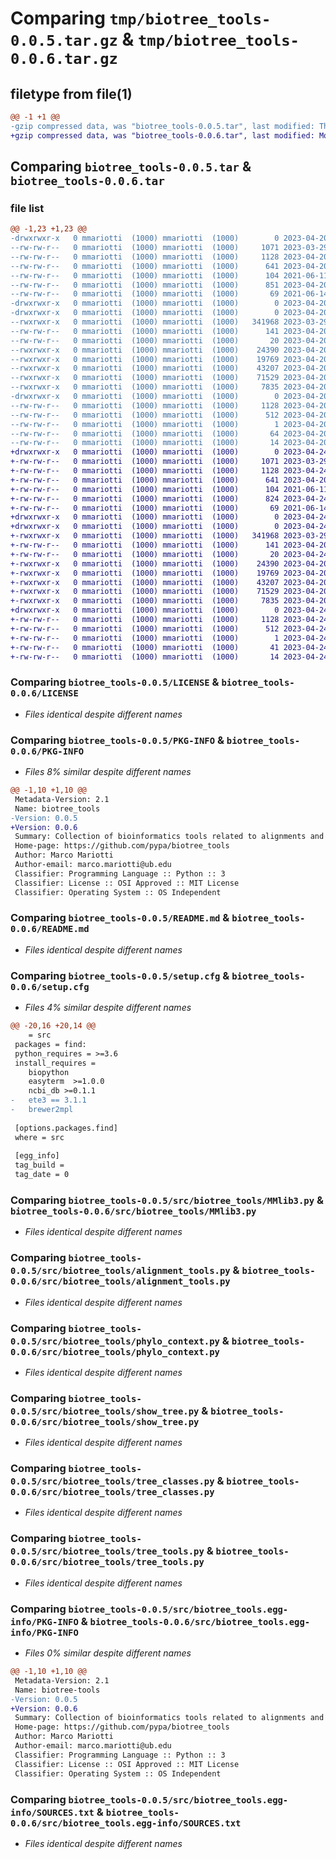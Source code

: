 # Comparing `tmp/biotree_tools-0.0.5.tar.gz` & `tmp/biotree_tools-0.0.6.tar.gz`

## filetype from file(1)

```diff
@@ -1 +1 @@
-gzip compressed data, was "biotree_tools-0.0.5.tar", last modified: Thu Apr 20 21:06:35 2023, max compression
+gzip compressed data, was "biotree_tools-0.0.6.tar", last modified: Mon Apr 24 14:01:46 2023, max compression
```

## Comparing `biotree_tools-0.0.5.tar` & `biotree_tools-0.0.6.tar`

### file list

```diff
@@ -1,23 +1,23 @@
-drwxrwxr-x   0 mmariotti  (1000) mmariotti  (1000)        0 2023-04-20 21:06:35.619456 biotree_tools-0.0.5/
--rw-rw-r--   0 mmariotti  (1000) mmariotti  (1000)     1071 2023-03-29 13:25:29.000000 biotree_tools-0.0.5/LICENSE
--rw-rw-r--   0 mmariotti  (1000) mmariotti  (1000)     1128 2023-04-20 21:06:35.619456 biotree_tools-0.0.5/PKG-INFO
--rw-rw-r--   0 mmariotti  (1000) mmariotti  (1000)      641 2023-04-20 20:13:16.000000 biotree_tools-0.0.5/README.md
--rw-rw-r--   0 mmariotti  (1000) mmariotti  (1000)      104 2021-06-11 14:00:42.000000 biotree_tools-0.0.5/pyproject.toml
--rw-rw-r--   0 mmariotti  (1000) mmariotti  (1000)      851 2023-04-20 21:06:35.619456 biotree_tools-0.0.5/setup.cfg
--rw-rw-r--   0 mmariotti  (1000) mmariotti  (1000)       69 2021-06-14 10:13:07.000000 biotree_tools-0.0.5/setup.py
-drwxrwxr-x   0 mmariotti  (1000) mmariotti  (1000)        0 2023-04-20 21:06:35.615456 biotree_tools-0.0.5/src/
-drwxrwxr-x   0 mmariotti  (1000) mmariotti  (1000)        0 2023-04-20 21:06:35.619456 biotree_tools-0.0.5/src/biotree_tools/
--rwxrwxr-x   0 mmariotti  (1000) mmariotti  (1000)   341968 2023-03-29 13:48:02.000000 biotree_tools-0.0.5/src/biotree_tools/MMlib3.py
--rw-rw-r--   0 mmariotti  (1000) mmariotti  (1000)      141 2023-04-20 16:25:52.000000 biotree_tools-0.0.5/src/biotree_tools/__init__.py
--rw-rw-r--   0 mmariotti  (1000) mmariotti  (1000)       20 2023-04-20 21:06:29.000000 biotree_tools-0.0.5/src/biotree_tools/_version.py
--rwxrwxr-x   0 mmariotti  (1000) mmariotti  (1000)    24390 2023-04-20 16:23:51.000000 biotree_tools-0.0.5/src/biotree_tools/alignment_tools.py
--rwxrwxr-x   0 mmariotti  (1000) mmariotti  (1000)    19769 2023-04-20 16:22:01.000000 biotree_tools-0.0.5/src/biotree_tools/phylo_context.py
--rwxrwxr-x   0 mmariotti  (1000) mmariotti  (1000)    43207 2023-04-20 16:16:56.000000 biotree_tools-0.0.5/src/biotree_tools/show_tree.py
--rwxrwxr-x   0 mmariotti  (1000) mmariotti  (1000)    71529 2023-04-20 16:36:57.000000 biotree_tools-0.0.5/src/biotree_tools/tree_classes.py
--rwxrwxr-x   0 mmariotti  (1000) mmariotti  (1000)     7835 2023-04-20 16:14:04.000000 biotree_tools-0.0.5/src/biotree_tools/tree_tools.py
-drwxrwxr-x   0 mmariotti  (1000) mmariotti  (1000)        0 2023-04-20 21:06:35.619456 biotree_tools-0.0.5/src/biotree_tools.egg-info/
--rw-rw-r--   0 mmariotti  (1000) mmariotti  (1000)     1128 2023-04-20 21:06:35.000000 biotree_tools-0.0.5/src/biotree_tools.egg-info/PKG-INFO
--rw-rw-r--   0 mmariotti  (1000) mmariotti  (1000)      512 2023-04-20 21:06:35.000000 biotree_tools-0.0.5/src/biotree_tools.egg-info/SOURCES.txt
--rw-rw-r--   0 mmariotti  (1000) mmariotti  (1000)        1 2023-04-20 21:06:35.000000 biotree_tools-0.0.5/src/biotree_tools.egg-info/dependency_links.txt
--rw-rw-r--   0 mmariotti  (1000) mmariotti  (1000)       64 2023-04-20 21:06:35.000000 biotree_tools-0.0.5/src/biotree_tools.egg-info/requires.txt
--rw-rw-r--   0 mmariotti  (1000) mmariotti  (1000)       14 2023-04-20 21:06:35.000000 biotree_tools-0.0.5/src/biotree_tools.egg-info/top_level.txt
+drwxrwxr-x   0 mmariotti  (1000) mmariotti  (1000)        0 2023-04-24 14:01:46.724098 biotree_tools-0.0.6/
+-rw-rw-r--   0 mmariotti  (1000) mmariotti  (1000)     1071 2023-03-29 13:25:29.000000 biotree_tools-0.0.6/LICENSE
+-rw-rw-r--   0 mmariotti  (1000) mmariotti  (1000)     1128 2023-04-24 14:01:46.724098 biotree_tools-0.0.6/PKG-INFO
+-rw-rw-r--   0 mmariotti  (1000) mmariotti  (1000)      641 2023-04-20 20:13:16.000000 biotree_tools-0.0.6/README.md
+-rw-rw-r--   0 mmariotti  (1000) mmariotti  (1000)      104 2021-06-11 14:00:42.000000 biotree_tools-0.0.6/pyproject.toml
+-rw-rw-r--   0 mmariotti  (1000) mmariotti  (1000)      824 2023-04-24 14:01:46.724098 biotree_tools-0.0.6/setup.cfg
+-rw-rw-r--   0 mmariotti  (1000) mmariotti  (1000)       69 2021-06-14 10:13:07.000000 biotree_tools-0.0.6/setup.py
+drwxrwxr-x   0 mmariotti  (1000) mmariotti  (1000)        0 2023-04-24 14:01:46.720098 biotree_tools-0.0.6/src/
+drwxrwxr-x   0 mmariotti  (1000) mmariotti  (1000)        0 2023-04-24 14:01:46.724098 biotree_tools-0.0.6/src/biotree_tools/
+-rwxrwxr-x   0 mmariotti  (1000) mmariotti  (1000)   341968 2023-03-29 13:48:02.000000 biotree_tools-0.0.6/src/biotree_tools/MMlib3.py
+-rw-rw-r--   0 mmariotti  (1000) mmariotti  (1000)      141 2023-04-20 16:25:52.000000 biotree_tools-0.0.6/src/biotree_tools/__init__.py
+-rw-rw-r--   0 mmariotti  (1000) mmariotti  (1000)       20 2023-04-24 13:59:21.000000 biotree_tools-0.0.6/src/biotree_tools/_version.py
+-rwxrwxr-x   0 mmariotti  (1000) mmariotti  (1000)    24390 2023-04-20 16:23:51.000000 biotree_tools-0.0.6/src/biotree_tools/alignment_tools.py
+-rwxrwxr-x   0 mmariotti  (1000) mmariotti  (1000)    19769 2023-04-20 16:22:01.000000 biotree_tools-0.0.6/src/biotree_tools/phylo_context.py
+-rwxrwxr-x   0 mmariotti  (1000) mmariotti  (1000)    43207 2023-04-20 16:16:56.000000 biotree_tools-0.0.6/src/biotree_tools/show_tree.py
+-rwxrwxr-x   0 mmariotti  (1000) mmariotti  (1000)    71529 2023-04-20 16:36:57.000000 biotree_tools-0.0.6/src/biotree_tools/tree_classes.py
+-rwxrwxr-x   0 mmariotti  (1000) mmariotti  (1000)     7835 2023-04-20 16:14:04.000000 biotree_tools-0.0.6/src/biotree_tools/tree_tools.py
+drwxrwxr-x   0 mmariotti  (1000) mmariotti  (1000)        0 2023-04-24 14:01:46.724098 biotree_tools-0.0.6/src/biotree_tools.egg-info/
+-rw-rw-r--   0 mmariotti  (1000) mmariotti  (1000)     1128 2023-04-24 14:01:46.000000 biotree_tools-0.0.6/src/biotree_tools.egg-info/PKG-INFO
+-rw-rw-r--   0 mmariotti  (1000) mmariotti  (1000)      512 2023-04-24 14:01:46.000000 biotree_tools-0.0.6/src/biotree_tools.egg-info/SOURCES.txt
+-rw-rw-r--   0 mmariotti  (1000) mmariotti  (1000)        1 2023-04-24 14:01:46.000000 biotree_tools-0.0.6/src/biotree_tools.egg-info/dependency_links.txt
+-rw-rw-r--   0 mmariotti  (1000) mmariotti  (1000)       41 2023-04-24 14:01:46.000000 biotree_tools-0.0.6/src/biotree_tools.egg-info/requires.txt
+-rw-rw-r--   0 mmariotti  (1000) mmariotti  (1000)       14 2023-04-24 14:01:46.000000 biotree_tools-0.0.6/src/biotree_tools.egg-info/top_level.txt
```

### Comparing `biotree_tools-0.0.5/LICENSE` & `biotree_tools-0.0.6/LICENSE`

 * *Files identical despite different names*

### Comparing `biotree_tools-0.0.5/PKG-INFO` & `biotree_tools-0.0.6/PKG-INFO`

 * *Files 8% similar despite different names*

```diff
@@ -1,10 +1,10 @@
 Metadata-Version: 2.1
 Name: biotree_tools
-Version: 0.0.5
+Version: 0.0.6
 Summary: Collection of bioinformatics tools related to alignments and phylogenetic trees
 Home-page: https://github.com/pypa/biotree_tools
 Author: Marco Mariotti
 Author-email: marco.mariotti@ub.edu
 Classifier: Programming Language :: Python :: 3
 Classifier: License :: OSI Approved :: MIT License
 Classifier: Operating System :: OS Independent
```

### Comparing `biotree_tools-0.0.5/README.md` & `biotree_tools-0.0.6/README.md`

 * *Files identical despite different names*

### Comparing `biotree_tools-0.0.5/setup.cfg` & `biotree_tools-0.0.6/setup.cfg`

 * *Files 4% similar despite different names*

```diff
@@ -20,16 +20,14 @@
 	= src
 packages = find:
 python_requires = >=3.6
 install_requires = 
 	biopython
 	easyterm  >=1.0.0
 	ncbi_db >=0.1.1
-	ete3 == 3.1.1
-	brewer2mpl
 
 [options.packages.find]
 where = src
 
 [egg_info]
 tag_build = 
 tag_date = 0
```

### Comparing `biotree_tools-0.0.5/src/biotree_tools/MMlib3.py` & `biotree_tools-0.0.6/src/biotree_tools/MMlib3.py`

 * *Files identical despite different names*

### Comparing `biotree_tools-0.0.5/src/biotree_tools/alignment_tools.py` & `biotree_tools-0.0.6/src/biotree_tools/alignment_tools.py`

 * *Files identical despite different names*

### Comparing `biotree_tools-0.0.5/src/biotree_tools/phylo_context.py` & `biotree_tools-0.0.6/src/biotree_tools/phylo_context.py`

 * *Files identical despite different names*

### Comparing `biotree_tools-0.0.5/src/biotree_tools/show_tree.py` & `biotree_tools-0.0.6/src/biotree_tools/show_tree.py`

 * *Files identical despite different names*

### Comparing `biotree_tools-0.0.5/src/biotree_tools/tree_classes.py` & `biotree_tools-0.0.6/src/biotree_tools/tree_classes.py`

 * *Files identical despite different names*

### Comparing `biotree_tools-0.0.5/src/biotree_tools/tree_tools.py` & `biotree_tools-0.0.6/src/biotree_tools/tree_tools.py`

 * *Files identical despite different names*

### Comparing `biotree_tools-0.0.5/src/biotree_tools.egg-info/PKG-INFO` & `biotree_tools-0.0.6/src/biotree_tools.egg-info/PKG-INFO`

 * *Files 0% similar despite different names*

```diff
@@ -1,10 +1,10 @@
 Metadata-Version: 2.1
 Name: biotree-tools
-Version: 0.0.5
+Version: 0.0.6
 Summary: Collection of bioinformatics tools related to alignments and phylogenetic trees
 Home-page: https://github.com/pypa/biotree_tools
 Author: Marco Mariotti
 Author-email: marco.mariotti@ub.edu
 Classifier: Programming Language :: Python :: 3
 Classifier: License :: OSI Approved :: MIT License
 Classifier: Operating System :: OS Independent
```

### Comparing `biotree_tools-0.0.5/src/biotree_tools.egg-info/SOURCES.txt` & `biotree_tools-0.0.6/src/biotree_tools.egg-info/SOURCES.txt`

 * *Files identical despite different names*

